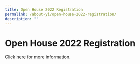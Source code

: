 ```yaml
---
title: Open House 2022 Registration
permalink: /about-yi/open-house-2022-registration/
description: ""
---
```

# **Open House 2022 Registration**

Click [here](https://sites.google.com/d/1u_b1AfvZ7zSSBBTgoWNNaVKOWjXNqBXx/p/1E_X1zTjEZmKP5aSHVjHvtuAsm3Gud2B8/edit) for more information.